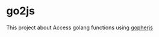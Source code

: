# go2js
This project about Access golang functions using [gopherjs](https://github.com/gopherjs/gopherjs)
